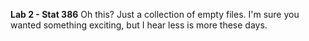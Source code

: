 **Lab 2 - Stat 386**
Oh this? Just a collection of empty files. I'm sure you wanted something exciting, but I hear less is more these days.